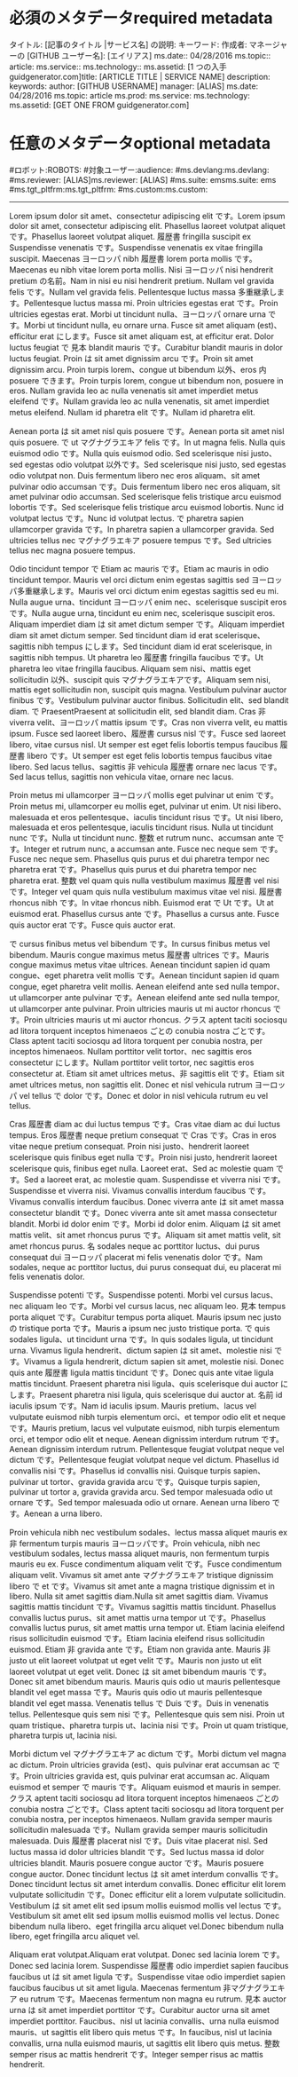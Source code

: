 # <a name="required-metadata"></a><span data-ttu-id="73c9a-101">必須のメタデータ</span><span class="sxs-lookup"><span data-stu-id="73c9a-101">required metadata</span></span>

<span data-ttu-id="73c9a-102">タイトル: [記事のタイトル |サービス名] の説明: キーワード: 作成者: マネージャーの [GITHUB ユーザー名]: [エイリアス] ms.date:: 04/28/2016 ms.topic:: article: ms.service:: ms.technology:: ms.assetid: [1 つの入手 guidgenerator.com]</span><span class="sxs-lookup"><span data-stu-id="73c9a-102">title: [ARTICLE TITLE | SERVICE NAME] description: keywords: author: [GITHUB USERNAME] manager: [ALIAS] ms.date: 04/28/2016 ms.topic: article ms.prod: ms.service: ms.technology: ms.assetid: [GET ONE FROM guidgenerator.com]</span></span>

# <a name="optional-metadata"></a><span data-ttu-id="73c9a-103">任意のメタデータ</span><span class="sxs-lookup"><span data-stu-id="73c9a-103">optional metadata</span></span>

#<a name="robots"></a><span data-ttu-id="73c9a-104">ロボット:</span><span class="sxs-lookup"><span data-stu-id="73c9a-104">ROBOTS:</span></span>
#<a name="audience"></a><span data-ttu-id="73c9a-105">対象ユーザー:</span><span class="sxs-lookup"><span data-stu-id="73c9a-105">audience:</span></span>
#<a name="msdevlang"></a><span data-ttu-id="73c9a-106">ms.devlang:</span><span class="sxs-lookup"><span data-stu-id="73c9a-106">ms.devlang:</span></span>
#<a name="msreviewer-alias"></a><span data-ttu-id="73c9a-107">ms.reviewer: [ALIAS]</span><span class="sxs-lookup"><span data-stu-id="73c9a-107">ms.reviewer: [ALIAS]</span></span>
#<a name="mssuite-ems"></a><span data-ttu-id="73c9a-108">ms.suite: ems</span><span class="sxs-lookup"><span data-stu-id="73c9a-108">ms.suite: ems</span></span>
#<a name="mstgtpltfrm"></a><span data-ttu-id="73c9a-109">ms.tgt_pltfrm:</span><span class="sxs-lookup"><span data-stu-id="73c9a-109">ms.tgt_pltfrm:</span></span>
#<a name="mscustom"></a><span data-ttu-id="73c9a-110">ms.custom:</span><span class="sxs-lookup"><span data-stu-id="73c9a-110">ms.custom:</span></span>

---
<span data-ttu-id="73c9a-111">Lorem ipsum dolor sit amet、consectetur adipiscing elit です。</span><span class="sxs-lookup"><span data-stu-id="73c9a-111">Lorem ipsum dolor sit amet, consectetur adipiscing elit.</span></span> <span data-ttu-id="73c9a-112">Phasellus laoreet volutpat aliquet です。</span><span class="sxs-lookup"><span data-stu-id="73c9a-112">Phasellus laoreet volutpat aliquet.</span></span> <span data-ttu-id="73c9a-113">履歴書 fringilla suscipit ex Suspendisse venenatis です。</span><span class="sxs-lookup"><span data-stu-id="73c9a-113">Suspendisse venenatis ex vitae fringilla suscipit.</span></span> <span data-ttu-id="73c9a-114">Maecenas ヨーロッパ nibh 履歴書 lorem porta mollis です。</span><span class="sxs-lookup"><span data-stu-id="73c9a-114">Maecenas eu nibh vitae lorem porta mollis.</span></span> <span data-ttu-id="73c9a-115">Nisi ヨーロッパ nisi hendrerit pretium の名前。</span><span class="sxs-lookup"><span data-stu-id="73c9a-115">Nam in nisi eu nisi hendrerit pretium.</span></span> <span data-ttu-id="73c9a-116">Nullam vel gravida felis です。</span><span class="sxs-lookup"><span data-stu-id="73c9a-116">Nullam vel gravida felis.</span></span> <span data-ttu-id="73c9a-117">Pellentesque luctus massa 多重継承します。</span><span class="sxs-lookup"><span data-stu-id="73c9a-117">Pellentesque luctus massa mi.</span></span> <span data-ttu-id="73c9a-118">Proin ultricies egestas erat です。</span><span class="sxs-lookup"><span data-stu-id="73c9a-118">Proin ultricies egestas erat.</span></span> <span data-ttu-id="73c9a-119">Morbi ut tincidunt nulla、ヨーロッパ ornare urna です。</span><span class="sxs-lookup"><span data-stu-id="73c9a-119">Morbi ut tincidunt nulla, eu ornare urna.</span></span> <span data-ttu-id="73c9a-120">Fusce sit amet aliquam (est)、efficitur erat にします。</span><span class="sxs-lookup"><span data-stu-id="73c9a-120">Fusce sit amet aliquam est, at efficitur erat.</span></span> <span data-ttu-id="73c9a-121">Dolor luctus feugiat で 見本 blandit mauris です。</span><span class="sxs-lookup"><span data-stu-id="73c9a-121">Curabitur blandit mauris in dolor luctus feugiat.</span></span> <span data-ttu-id="73c9a-122">Proin は sit amet dignissim arcu です。</span><span class="sxs-lookup"><span data-stu-id="73c9a-122">Proin sit amet dignissim arcu.</span></span> <span data-ttu-id="73c9a-123">Proin turpis lorem、congue ut bibendum 以外、eros 内 posuere できます。</span><span class="sxs-lookup"><span data-stu-id="73c9a-123">Proin turpis lorem, congue ut bibendum non, posuere in eros.</span></span> <span data-ttu-id="73c9a-124">Nullam gravida leo ac nulla venenatis sit amet imperdiet metus eleifend です。</span><span class="sxs-lookup"><span data-stu-id="73c9a-124">Nullam gravida leo ac nulla venenatis, sit amet imperdiet metus eleifend.</span></span> <span data-ttu-id="73c9a-125">Nullam id pharetra elit です。</span><span class="sxs-lookup"><span data-stu-id="73c9a-125">Nullam id pharetra elit.</span></span>

<span data-ttu-id="73c9a-126">Aenean porta は sit amet nisl quis posuere です。</span><span class="sxs-lookup"><span data-stu-id="73c9a-126">Aenean porta sit amet nisl quis posuere.</span></span> <span data-ttu-id="73c9a-127">で ut マグナグラエキア felis です。</span><span class="sxs-lookup"><span data-stu-id="73c9a-127">In ut magna felis.</span></span> <span data-ttu-id="73c9a-128">Nulla quis euismod odio です。</span><span class="sxs-lookup"><span data-stu-id="73c9a-128">Nulla quis euismod odio.</span></span> <span data-ttu-id="73c9a-129">Sed scelerisque nisi justo、sed egestas odio volutpat 以外です。</span><span class="sxs-lookup"><span data-stu-id="73c9a-129">Sed scelerisque nisi justo, sed egestas odio volutpat non.</span></span> <span data-ttu-id="73c9a-130">Duis fermentum libero nec eros aliquam、sit amet pulvinar odio accumsan です。</span><span class="sxs-lookup"><span data-stu-id="73c9a-130">Duis fermentum libero nec eros aliquam, sit amet pulvinar odio accumsan.</span></span> <span data-ttu-id="73c9a-131">Sed scelerisque felis tristique arcu euismod lobortis です。</span><span class="sxs-lookup"><span data-stu-id="73c9a-131">Sed scelerisque felis tristique arcu euismod lobortis.</span></span> <span data-ttu-id="73c9a-132">Nunc id volutpat lectus です。</span><span class="sxs-lookup"><span data-stu-id="73c9a-132">Nunc id volutpat lectus.</span></span> <span data-ttu-id="73c9a-133">で pharetra sapien ullamcorper gravida です。</span><span class="sxs-lookup"><span data-stu-id="73c9a-133">In pharetra sapien a ullamcorper gravida.</span></span> <span data-ttu-id="73c9a-134">Sed ultricies tellus nec マグナグラエキア posuere tempus です。</span><span class="sxs-lookup"><span data-stu-id="73c9a-134">Sed ultricies tellus nec magna posuere tempus.</span></span>

<span data-ttu-id="73c9a-135">Odio tincidunt tempor で Etiam ac mauris です。</span><span class="sxs-lookup"><span data-stu-id="73c9a-135">Etiam ac mauris in odio tincidunt tempor.</span></span> <span data-ttu-id="73c9a-136">Mauris vel orci dictum enim egestas sagittis sed ヨーロッパ多重継承します。</span><span class="sxs-lookup"><span data-stu-id="73c9a-136">Mauris vel orci dictum enim egestas sagittis sed eu mi.</span></span> <span data-ttu-id="73c9a-137">Nulla augue urna、tincidunt ヨーロッパ enim nec、scelerisque suscipit eros です。</span><span class="sxs-lookup"><span data-stu-id="73c9a-137">Nulla augue urna, tincidunt eu enim nec, scelerisque suscipit eros.</span></span> <span data-ttu-id="73c9a-138">Aliquam imperdiet diam は sit amet dictum semper です。</span><span class="sxs-lookup"><span data-stu-id="73c9a-138">Aliquam imperdiet diam sit amet dictum semper.</span></span> <span data-ttu-id="73c9a-139">Sed tincidunt diam id erat scelerisque、sagittis nibh tempus にします。</span><span class="sxs-lookup"><span data-stu-id="73c9a-139">Sed tincidunt diam id erat scelerisque, in sagittis nibh tempus.</span></span> <span data-ttu-id="73c9a-140">Ut pharetra leo 履歴書 fringilla faucibus です。</span><span class="sxs-lookup"><span data-stu-id="73c9a-140">Ut pharetra leo vitae fringilla faucibus.</span></span> <span data-ttu-id="73c9a-141">Aliquam sem nisi、mattis eget sollicitudin 以外、suscipit quis マグナグラエキアです。</span><span class="sxs-lookup"><span data-stu-id="73c9a-141">Aliquam sem nisi, mattis eget sollicitudin non, suscipit quis magna.</span></span> <span data-ttu-id="73c9a-142">Vestibulum pulvinar auctor finibus です。</span><span class="sxs-lookup"><span data-stu-id="73c9a-142">Vestibulum pulvinar auctor finibus.</span></span> <span data-ttu-id="73c9a-143">Sollicitudin elit、sed blandit diam. で Praesent</span><span class="sxs-lookup"><span data-stu-id="73c9a-143">Praesent at sollicitudin elit, sed blandit diam.</span></span> <span data-ttu-id="73c9a-144">Cras 非 viverra velit、ヨーロッパ mattis ipsum です。</span><span class="sxs-lookup"><span data-stu-id="73c9a-144">Cras non viverra velit, eu mattis ipsum.</span></span> <span data-ttu-id="73c9a-145">Fusce sed laoreet libero、履歴書 cursus nisl です。</span><span class="sxs-lookup"><span data-stu-id="73c9a-145">Fusce sed laoreet libero, vitae cursus nisl.</span></span> <span data-ttu-id="73c9a-146">Ut semper est eget felis lobortis tempus faucibus 履歴書 libero です。</span><span class="sxs-lookup"><span data-stu-id="73c9a-146">Ut semper est eget felis lobortis tempus faucibus vitae libero.</span></span> <span data-ttu-id="73c9a-147">Sed lacus tellus、sagittis 非 vehicula 履歴書 ornare nec lacus です。</span><span class="sxs-lookup"><span data-stu-id="73c9a-147">Sed lacus tellus, sagittis non vehicula vitae, ornare nec lacus.</span></span>

<span data-ttu-id="73c9a-148">Proin metus mi ullamcorper ヨーロッパ mollis eget pulvinar ut enim です。</span><span class="sxs-lookup"><span data-stu-id="73c9a-148">Proin metus mi, ullamcorper eu mollis eget, pulvinar ut enim.</span></span> <span data-ttu-id="73c9a-149">Ut nisi libero、malesuada et eros pellentesque、iaculis tincidunt risus です。</span><span class="sxs-lookup"><span data-stu-id="73c9a-149">Ut nisi libero, malesuada et eros pellentesque, iaculis tincidunt risus.</span></span> <span data-ttu-id="73c9a-150">Nulla ut tincidunt nunc です。</span><span class="sxs-lookup"><span data-stu-id="73c9a-150">Nulla ut tincidunt nunc.</span></span> <span data-ttu-id="73c9a-151">整数 et rutrum nunc、accumsan ante です。</span><span class="sxs-lookup"><span data-stu-id="73c9a-151">Integer et rutrum nunc, a accumsan ante.</span></span> <span data-ttu-id="73c9a-152">Fusce nec neque sem です。</span><span class="sxs-lookup"><span data-stu-id="73c9a-152">Fusce nec neque sem.</span></span> <span data-ttu-id="73c9a-153">Phasellus quis purus et dui pharetra tempor nec pharetra erat です。</span><span class="sxs-lookup"><span data-stu-id="73c9a-153">Phasellus quis purus et dui pharetra tempor nec pharetra erat.</span></span> <span data-ttu-id="73c9a-154">整数 vel quam quis nulla vestibulum maximus 履歴書 vel nisi です。</span><span class="sxs-lookup"><span data-stu-id="73c9a-154">Integer vel quam quis nulla vestibulum maximus vitae vel nisi.</span></span> <span data-ttu-id="73c9a-155">履歴書 rhoncus nibh です。</span><span class="sxs-lookup"><span data-stu-id="73c9a-155">In vitae rhoncus nibh.</span></span> <span data-ttu-id="73c9a-156">Euismod erat で Ut です。</span><span class="sxs-lookup"><span data-stu-id="73c9a-156">Ut at euismod erat.</span></span> <span data-ttu-id="73c9a-157">Phasellus cursus ante です。</span><span class="sxs-lookup"><span data-stu-id="73c9a-157">Phasellus a cursus ante.</span></span> <span data-ttu-id="73c9a-158">Fusce quis auctor erat です。</span><span class="sxs-lookup"><span data-stu-id="73c9a-158">Fusce quis auctor erat.</span></span>

<span data-ttu-id="73c9a-159">で cursus finibus metus vel bibendum です。</span><span class="sxs-lookup"><span data-stu-id="73c9a-159">In cursus finibus metus vel bibendum.</span></span> <span data-ttu-id="73c9a-160">Mauris congue maximus metus 履歴書 ultrices です。</span><span class="sxs-lookup"><span data-stu-id="73c9a-160">Mauris congue maximus metus vitae ultrices.</span></span> <span data-ttu-id="73c9a-161">Aenean tincidunt sapien id quam congue、eget pharetra velit mollis です。</span><span class="sxs-lookup"><span data-stu-id="73c9a-161">Aenean tincidunt sapien id quam congue, eget pharetra velit mollis.</span></span> <span data-ttu-id="73c9a-162">Aenean eleifend ante sed nulla tempor、ut ullamcorper ante pulvinar です。</span><span class="sxs-lookup"><span data-stu-id="73c9a-162">Aenean eleifend ante sed nulla tempor, ut ullamcorper ante pulvinar.</span></span> <span data-ttu-id="73c9a-163">Proin ultricies mauris ut mi auctor rhoncus です。</span><span class="sxs-lookup"><span data-stu-id="73c9a-163">Proin ultricies mauris ut mi auctor rhoncus.</span></span> <span data-ttu-id="73c9a-164">クラス aptent taciti sociosqu ad litora torquent inceptos himenaeos ごとの conubia nostra ごとです。</span><span class="sxs-lookup"><span data-stu-id="73c9a-164">Class aptent taciti sociosqu ad litora torquent per conubia nostra, per inceptos himenaeos.</span></span> <span data-ttu-id="73c9a-165">Nullam porttitor velit tortor、nec sagittis eros consectetur にします。</span><span class="sxs-lookup"><span data-stu-id="73c9a-165">Nullam porttitor velit tortor, nec sagittis eros consectetur at.</span></span> <span data-ttu-id="73c9a-166">Etiam sit amet ultrices metus、非 sagittis elit です。</span><span class="sxs-lookup"><span data-stu-id="73c9a-166">Etiam sit amet ultrices metus, non sagittis elit.</span></span> <span data-ttu-id="73c9a-167">Donec et nisl vehicula rutrum ヨーロッパ vel tellus で dolor です。</span><span class="sxs-lookup"><span data-stu-id="73c9a-167">Donec et dolor in nisl vehicula rutrum eu vel tellus.</span></span>

<span data-ttu-id="73c9a-168">Cras 履歴書 diam ac dui luctus tempus です。</span><span class="sxs-lookup"><span data-stu-id="73c9a-168">Cras vitae diam ac dui luctus tempus.</span></span> <span data-ttu-id="73c9a-169">Eros 履歴書 neque pretium consequat で Cras です。</span><span class="sxs-lookup"><span data-stu-id="73c9a-169">Cras in eros vitae neque pretium consequat.</span></span> <span data-ttu-id="73c9a-170">Proin nisi justo、hendrerit laoreet scelerisque quis finibus eget nulla です。</span><span class="sxs-lookup"><span data-stu-id="73c9a-170">Proin nisi justo, hendrerit laoreet scelerisque quis, finibus eget nulla.</span></span> <span data-ttu-id="73c9a-171">Laoreet erat、Sed ac molestie quam です。</span><span class="sxs-lookup"><span data-stu-id="73c9a-171">Sed a laoreet erat, ac molestie quam.</span></span> <span data-ttu-id="73c9a-172">Suspendisse et viverra nisi です。</span><span class="sxs-lookup"><span data-stu-id="73c9a-172">Suspendisse et viverra nisi.</span></span> <span data-ttu-id="73c9a-173">Vivamus convallis interdum faucibus です。</span><span class="sxs-lookup"><span data-stu-id="73c9a-173">Vivamus convallis interdum faucibus.</span></span> <span data-ttu-id="73c9a-174">Donec viverra ante は sit amet massa consectetur blandit です。</span><span class="sxs-lookup"><span data-stu-id="73c9a-174">Donec viverra ante sit amet massa consectetur blandit.</span></span> <span data-ttu-id="73c9a-175">Morbi id dolor enim です。</span><span class="sxs-lookup"><span data-stu-id="73c9a-175">Morbi id dolor enim.</span></span> <span data-ttu-id="73c9a-176">Aliquam は sit amet mattis velit、sit amet rhoncus purus です。</span><span class="sxs-lookup"><span data-stu-id="73c9a-176">Aliquam sit amet mattis velit, sit amet rhoncus purus.</span></span> <span data-ttu-id="73c9a-177">名 sodales neque ac porttitor luctus、dui purus consequat dui ヨーロッパ placerat mi felis venenatis dolor です。</span><span class="sxs-lookup"><span data-stu-id="73c9a-177">Nam sodales, neque ac porttitor luctus, dui purus consequat dui, eu placerat mi felis venenatis dolor.</span></span>

<span data-ttu-id="73c9a-178">Suspendisse potenti です。</span><span class="sxs-lookup"><span data-stu-id="73c9a-178">Suspendisse potenti.</span></span> <span data-ttu-id="73c9a-179">Morbi vel cursus lacus、nec aliquam leo です。</span><span class="sxs-lookup"><span data-stu-id="73c9a-179">Morbi vel cursus lacus, nec aliquam leo.</span></span> <span data-ttu-id="73c9a-180">見本 tempus porta aliquet です。</span><span class="sxs-lookup"><span data-stu-id="73c9a-180">Curabitur tempus porta aliquet.</span></span> <span data-ttu-id="73c9a-181">Mauris ipsum nec justo の tristique porta です。</span><span class="sxs-lookup"><span data-stu-id="73c9a-181">Mauris a ipsum nec justo tristique porta.</span></span> <span data-ttu-id="73c9a-182">で quis sodales ligula、ut tincidunt urna です。</span><span class="sxs-lookup"><span data-stu-id="73c9a-182">In quis sodales ligula, ut tincidunt urna.</span></span> <span data-ttu-id="73c9a-183">Vivamus ligula hendrerit、dictum sapien は sit amet、molestie nisi です。</span><span class="sxs-lookup"><span data-stu-id="73c9a-183">Vivamus a ligula hendrerit, dictum sapien sit amet, molestie nisi.</span></span> <span data-ttu-id="73c9a-184">Donec quis ante 履歴書 ligula mattis tincidunt です。</span><span class="sxs-lookup"><span data-stu-id="73c9a-184">Donec quis ante vitae ligula mattis tincidunt.</span></span> <span data-ttu-id="73c9a-185">Praesent pharetra nisi ligula、quis scelerisque dui auctor にします。</span><span class="sxs-lookup"><span data-stu-id="73c9a-185">Praesent pharetra nisi ligula, quis scelerisque dui auctor at.</span></span> <span data-ttu-id="73c9a-186">名前 id iaculis ipsum です。</span><span class="sxs-lookup"><span data-stu-id="73c9a-186">Nam id iaculis ipsum.</span></span> <span data-ttu-id="73c9a-187">Mauris pretium、lacus vel vulputate euismod nibh turpis elementum orci、et tempor odio elit et neque です。</span><span class="sxs-lookup"><span data-stu-id="73c9a-187">Mauris pretium, lacus vel vulputate euismod, nibh turpis elementum orci, et tempor odio elit et neque.</span></span> <span data-ttu-id="73c9a-188">Aenean dignissim interdum rutrum です。</span><span class="sxs-lookup"><span data-stu-id="73c9a-188">Aenean dignissim interdum rutrum.</span></span> <span data-ttu-id="73c9a-189">Pellentesque feugiat volutpat neque vel dictum です。</span><span class="sxs-lookup"><span data-stu-id="73c9a-189">Pellentesque feugiat volutpat neque vel dictum.</span></span> <span data-ttu-id="73c9a-190">Phasellus id convallis nisi です。</span><span class="sxs-lookup"><span data-stu-id="73c9a-190">Phasellus id convallis nisi.</span></span> <span data-ttu-id="73c9a-191">Quisque turpis sapien、pulvinar ut tortor、gravida gravida arcu です。</span><span class="sxs-lookup"><span data-stu-id="73c9a-191">Quisque turpis sapien, pulvinar ut tortor a, gravida gravida arcu.</span></span> <span data-ttu-id="73c9a-192">Sed tempor malesuada odio ut ornare です。</span><span class="sxs-lookup"><span data-stu-id="73c9a-192">Sed tempor malesuada odio ut ornare.</span></span> <span data-ttu-id="73c9a-193">Aenean urna libero です。</span><span class="sxs-lookup"><span data-stu-id="73c9a-193">Aenean a urna libero.</span></span>

<span data-ttu-id="73c9a-194">Proin vehicula nibh nec vestibulum sodales、lectus massa aliquet mauris ex 非 fermentum turpis mauris ヨーロッパです。</span><span class="sxs-lookup"><span data-stu-id="73c9a-194">Proin vehicula, nibh nec vestibulum sodales, lectus massa aliquet mauris, non fermentum turpis mauris eu ex.</span></span> <span data-ttu-id="73c9a-195">Fusce condimentum aliquam velit です。</span><span class="sxs-lookup"><span data-stu-id="73c9a-195">Fusce condimentum aliquam velit.</span></span> <span data-ttu-id="73c9a-196">Vivamus sit amet ante マグナグラエキア tristique dignissim libero で et です。</span><span class="sxs-lookup"><span data-stu-id="73c9a-196">Vivamus sit amet ante a magna tristique dignissim et in libero.</span></span> <span data-ttu-id="73c9a-197">Nulla sit amet sagittis diam.</span><span class="sxs-lookup"><span data-stu-id="73c9a-197">Nulla sit amet sagittis diam.</span></span> <span data-ttu-id="73c9a-198">Vivamus sagittis mattis tincidunt です。</span><span class="sxs-lookup"><span data-stu-id="73c9a-198">Vivamus sagittis mattis tincidunt.</span></span> <span data-ttu-id="73c9a-199">Phasellus convallis luctus purus、sit amet mattis urna tempor ut です。</span><span class="sxs-lookup"><span data-stu-id="73c9a-199">Phasellus convallis luctus purus, sit amet mattis urna tempor ut.</span></span> <span data-ttu-id="73c9a-200">Etiam lacinia eleifend risus sollicitudin euismod です。</span><span class="sxs-lookup"><span data-stu-id="73c9a-200">Etiam lacinia eleifend risus sollicitudin euismod.</span></span> <span data-ttu-id="73c9a-201">Etiam 非 gravida ante です。</span><span class="sxs-lookup"><span data-stu-id="73c9a-201">Etiam non gravida ante.</span></span> <span data-ttu-id="73c9a-202">Mauris 非 justo ut elit laoreet volutpat ut eget velit です。</span><span class="sxs-lookup"><span data-stu-id="73c9a-202">Mauris non justo ut elit laoreet volutpat ut eget velit.</span></span> <span data-ttu-id="73c9a-203">Donec は sit amet bibendum mauris です。</span><span class="sxs-lookup"><span data-stu-id="73c9a-203">Donec sit amet bibendum mauris.</span></span> <span data-ttu-id="73c9a-204">Mauris quis odio ut mauris pellentesque blandit vel eget massa です。</span><span class="sxs-lookup"><span data-stu-id="73c9a-204">Mauris quis odio ut mauris pellentesque blandit vel eget massa.</span></span> <span data-ttu-id="73c9a-205">Venenatis tellus で Duis です。</span><span class="sxs-lookup"><span data-stu-id="73c9a-205">Duis in venenatis tellus.</span></span> <span data-ttu-id="73c9a-206">Pellentesque quis sem nisi です。</span><span class="sxs-lookup"><span data-stu-id="73c9a-206">Pellentesque quis sem nisi.</span></span> <span data-ttu-id="73c9a-207">Proin ut quam tristique、pharetra turpis ut、lacinia nisi です。</span><span class="sxs-lookup"><span data-stu-id="73c9a-207">Proin ut quam tristique, pharetra turpis ut, lacinia nisi.</span></span>

<span data-ttu-id="73c9a-208">Morbi dictum vel マグナグラエキア ac dictum です。</span><span class="sxs-lookup"><span data-stu-id="73c9a-208">Morbi dictum vel magna ac dictum.</span></span> <span data-ttu-id="73c9a-209">Proin ultricies gravida (est)、quis pulvinar erat accumsan ac です。</span><span class="sxs-lookup"><span data-stu-id="73c9a-209">Proin ultricies gravida est, quis pulvinar erat accumsan ac.</span></span> <span data-ttu-id="73c9a-210">Aliquam euismod et semper で mauris です。</span><span class="sxs-lookup"><span data-stu-id="73c9a-210">Aliquam euismod et mauris in semper.</span></span> <span data-ttu-id="73c9a-211">クラス aptent taciti sociosqu ad litora torquent inceptos himenaeos ごとの conubia nostra ごとです。</span><span class="sxs-lookup"><span data-stu-id="73c9a-211">Class aptent taciti sociosqu ad litora torquent per conubia nostra, per inceptos himenaeos.</span></span> <span data-ttu-id="73c9a-212">Nullam gravida semper mauris sollicitudin malesuada です。</span><span class="sxs-lookup"><span data-stu-id="73c9a-212">Nullam gravida semper mauris sollicitudin malesuada.</span></span> <span data-ttu-id="73c9a-213">Duis 履歴書 placerat nisl です。</span><span class="sxs-lookup"><span data-stu-id="73c9a-213">Duis vitae placerat nisl.</span></span> <span data-ttu-id="73c9a-214">Sed luctus massa id dolor ultricies blandit です。</span><span class="sxs-lookup"><span data-stu-id="73c9a-214">Sed luctus massa id dolor ultricies blandit.</span></span> <span data-ttu-id="73c9a-215">Mauris posuere congue auctor です。</span><span class="sxs-lookup"><span data-stu-id="73c9a-215">Mauris posuere congue auctor.</span></span> <span data-ttu-id="73c9a-216">Donec tincidunt lectus は sit amet interdum convallis です。</span><span class="sxs-lookup"><span data-stu-id="73c9a-216">Donec tincidunt lectus sit amet interdum convallis.</span></span> <span data-ttu-id="73c9a-217">Donec efficitur elit lorem vulputate sollicitudin です。</span><span class="sxs-lookup"><span data-stu-id="73c9a-217">Donec efficitur elit a lorem vulputate sollicitudin.</span></span> <span data-ttu-id="73c9a-218">Vestibulum は sit amet elit sed ipsum mollis euismod mollis vel lectus です。</span><span class="sxs-lookup"><span data-stu-id="73c9a-218">Vestibulum sit amet elit sed ipsum mollis euismod mollis vel lectus.</span></span> <span data-ttu-id="73c9a-219">Donec bibendum nulla libero、eget fringilla arcu aliquet vel.</span><span class="sxs-lookup"><span data-stu-id="73c9a-219">Donec bibendum nulla libero, eget fringilla arcu aliquet vel.</span></span>

<span data-ttu-id="73c9a-220">Aliquam erat volutpat.</span><span class="sxs-lookup"><span data-stu-id="73c9a-220">Aliquam erat volutpat.</span></span> <span data-ttu-id="73c9a-221">Donec sed lacinia lorem です。</span><span class="sxs-lookup"><span data-stu-id="73c9a-221">Donec sed lacinia lorem.</span></span> <span data-ttu-id="73c9a-222">Suspendisse 履歴書 odio imperdiet sapien faucibus faucibus ut は sit amet ligula です。</span><span class="sxs-lookup"><span data-stu-id="73c9a-222">Suspendisse vitae odio imperdiet sapien faucibus faucibus ut sit amet ligula.</span></span> <span data-ttu-id="73c9a-223">Maecenas fermentum 非マグナグラエキア eu rutrum です。</span><span class="sxs-lookup"><span data-stu-id="73c9a-223">Maecenas fermentum non magna eu rutrum.</span></span> <span data-ttu-id="73c9a-224">見本 auctor urna は sit amet imperdiet porttitor です。</span><span class="sxs-lookup"><span data-stu-id="73c9a-224">Curabitur auctor urna sit amet imperdiet porttitor.</span></span> <span data-ttu-id="73c9a-225">Faucibus、nisl ut lacinia convallis、urna nulla euismod mauris、ut sagittis elit libero quis metus です。</span><span class="sxs-lookup"><span data-stu-id="73c9a-225">In faucibus, nisl ut lacinia convallis, urna nulla euismod mauris, ut sagittis elit libero quis metus.</span></span> <span data-ttu-id="73c9a-226">整数 semper risus ac mattis hendrerit です。</span><span class="sxs-lookup"><span data-stu-id="73c9a-226">Integer semper risus ac mattis hendrerit.</span></span>
